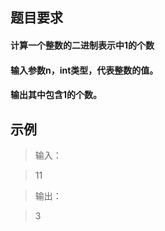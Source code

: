 ##  题目要求   
#### 计算一个整数的二进制表示中1的个数
#### 输入参数n，int类型，代表整数的值。
#### 输出其中包含1的个数。
##  示例
>输入：

> 11

>输出：

> 3




